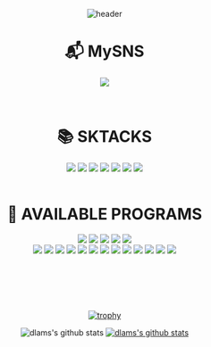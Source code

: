 

<!--
**dlams/dlams** is a ✨ _special_ ✨ repository because its `README.md` (this file) appears on your GitHub profile.

Here are some ideas to get you started:

- 🔭 I’m currently working on ...
- 🌱 I’m currently learning ...
- 👯 I’m looking to collaborate on ...
- 🤔 I’m looking for help with ...
- 💬 Ask me about ...
- 📫 How to reach me: ...
- 😄 Pronouns: ...
- ⚡ Fun fact: ...
-->

<div align='center'>

  <div class="header">  
  
  ![header](https://capsule-render.vercel.app/api?type=waving&color=random&height=250&section=header&text=MinWoo%20Lee&fontSize=90&fontColor=ffffff&fontAlignY=38&&desc=Hi%20there%20👋&cSize=30&descColor=777777)
  </div>
  
  <div class="contact">
  
  # 📬 MySNS
  
  <a href="https://www.instagram.com/kim_ssammwu/" target="_blank"><img src="https://img.shields.io/badge/Instagram-E4405F?style=flat-square&logo=Instagram&logoColor=white"/></a>
  </div><br/>
  <div>
  
  # 📚 SKTACKS

  <img src="https://img.shields.io/badge/Python-3776AB?style=flat-square&logo=Python&logoColor=white"/>
  <img src="https://img.shields.io/badge/Django-092E20?style=flat-square&logo=Django&logoColor=white"/>

  <img src="https://img.shields.io/badge/MySQL-4479A1?style=flat-square&logo=MySQL&logoColor=white"/>
  <img src="https://img.shields.io/badge/JavaScript-F7DF1E?style=flat-square&logo=JavaScript&logoColor=white"/>
  <img src="https://img.shields.io/badge/Node.js-339933?style=flat-square&logo=Node.js&logoColor=white"/>
  <img src="https://img.shields.io/badge/PHP-777BB4?style=flat-square&logo=PHP&logoColor=white"/>   
  <img src="https://img.shields.io/badge/Git-F05032?style=flat-square&logo=Git&logoColor=white"/>
  
  </div><br/>
  <div>

  # 🧰 AVAILABLE PROGRAMS
  
  <img src="https://img.shields.io/badge/Figma-F24E1E?style=flat-square&logo=Figma&logoColor=white"/>

  <img src="https://img.shields.io/badge/Visual Studio Code-007ACC?style=flat-square&logo=Visual Studio Code&logoColor=white"/>
  <img src="https://img.shields.io/badge/Notion-000000?style=flat-square&logo=Notion&logoColor=white"/>

  <img src="https://img.shields.io/badge/IntelliJ IDEA-000000?style=flat-square&logo=IntelliJ IDEA&logoColor=white"/>
  <img src="https://img.shields.io/badge/PyCharm-000000?style=flat-square&logo=PyCharm&logoColor=white"/>
  
  </div>
  <div>

  <img src="https://img.shields.io/badge/Adobe Photoshop-31A8FF?style=flat-square&logo=Adobe Photoshop&logoColor=white"/>
  <img src="https://img.shields.io/badge/Adobe Illustrator-FF9A00?style=flat-square&logo=Adobe Illustrator&logoColor=white"/>
  <img src="https://img.shields.io/badge/Adobe Premiere Pro-9999FF?style=flat-square&logo=Adobe Premiere Pro&logoColor=white"/>
  <img src="https://img.shields.io/badge/Adobe After Effects-9999FF?style=flat-square&logo=Adobe After Effects&logoColor=white"/>
  <img src="https://img.shields.io/badge/Adobe XD-FF61F6?style=flat-square&logo=Adobe XD&logoColor=white"/>

  <img src="https://img.shields.io/badge/Microsoft PowerPoint-B7472A?style=flat-square&logo=Microsoft PowerPoint&logoColor=white"/>
  <img src="https://img.shields.io/badge/Microsoft Excel-217346?style=flat-square&logo=Microsoft Excel&logoColor=white"/>
  
  <img src="https://img.shields.io/badge/Discord-5865F2?style=flat-square&logo=Discord&logoColor=white"/>
  <img src="https://img.shields.io/badge/Slack-4A154B?style=flat-square&logo=Slack&logoColor=white"/>
  <img src="https://img.shields.io/badge/Aseprite-7D929E?style=flat-square&logo=Aseprite&logoColor=white"/>
  
  <img src="https://img.shields.io/badge/Blender-F5792A?style=flat-square&logo=Blender&logoColor=white"/>
  <img src="https://img.shields.io/badge/OBS Studio-302E31?style=flat-square&logo=OBS Studio&logoColor=white"/>
  <img src="https://img.shields.io/badge/Cinema 4D-011A6A?style=flat-square&logo=Cinema 4D&logoColor=white"/>
  

  </div>

  
  <br/><br/><br/><br/><br/>
  [![trophy](https://github-profile-trophy.vercel.app/?username=dlams&row=1)](https://github.com/ryo-ma/github-profile-trophy)

  ![dlams's github stats](https://github-readme-stats.vercel.app/api?username=dlams&show_icons=true)
  [![dlams's github stats](https://github-readme-stats.vercel.app/api/top-langs/?username=dlams&show_icons=true&hide_border=true&title_color=004386&icon_color=004386&layout=compact)](https://github.com/dlams)
  
</div>




